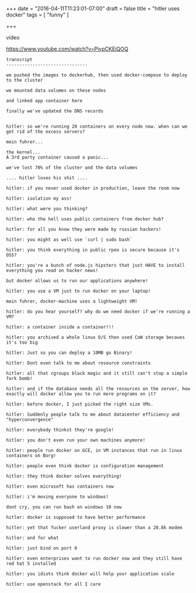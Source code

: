+++
date = "2016-04-11T11:23:01-07:00"
draft = false
title = "hitler uses docker"
tags = [ "funny" ]

+++


video

https://www.youtube.com/watch?v=PivpCKEiQOQ


    transcript
    -------------------------------

    we pushed the images to dockerhub, then used docker-compose to deploy to the cluster

    we mounted data volumes on these nodes

    and linked app container here

    finally we've updated the DNS records


    hitler: so we're running 20 containers on every node now. when can we get rid of the excess servers?

    mein fuhrer...

    the kernel... 
    A 3rd party container caused a panic...

    we've lost 70% of the cluster and the data volumes

    .... hitler loses his shit ....

    hitler: if you never used docker in production, leave the room now

    hitler: isolation my ass!

    hitler: what were you thinking?

    hitler: who the hell uses public containers from docker hub?

    hitler: for all you know they were made by russian hackers!

    hitler: you might as well use `curl | sudo bash`

    hitler: you think everything in public rpeo is secure because it's OSS?

    hitler: you're a bunch of node.js hipsters that just HAVE to install everything you read on hacker news!

    but docker allows us to run our applications anywhere!

    hitler: you use a VM just to run docker on your laptop!

    mein fuhrer, docker-machine uses a lightweight VM!

    hitler: do you hear yourself? why do we need docker if we're running a VM?

    hitler: a container inside a container!!!

    hitler: you archived a whole linux O/S then used CoW storage becaues it's too big

    hitler: Just so you can deploy a 10MB go Binary!

    hitler: Dont even talk to me about resource constraints

    hitler: all that cgroups black magic and it still can't stop a simple fork bomb!

    hitler: and if the database needs all the resources on the server, how exactly will docker allow you to run more programs on it?

    hitler: before docker, I just picked the right size VMs. 

    hitler: Suddenly people talk to me about datacenter efficiency and "hyperconvergence"

    hitler: everybody thinkst they're google!

    hitler: you don't even run your own machines anymore!

    hitler: people run docker on GCE, in VM instances that run in linux containers on Borg!

    hitler: people even think docker is configuration management

    hitler: they think docker solves everything!

    hitler: even microsoft has containers now

    hitler: i'm moving everyone to windows!

    dont cry, you can run bash on windows 10 now

    hitler: docker is supposed to have better performance

    hitler: yet that fucker userland proxy is slower than a 28.8k modem

    hitler: and for what

    hitler: just bind on port 0

    hitler: even enterprises want to run docker now and they still have red hat 5 installed

    hitler: you idiots think docker will help your application scale

    hitler: use openstack for all I care



